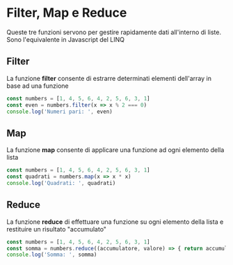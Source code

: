 # Filter, Map e Reduce
Queste tre funzioni servono per gestire rapidamente dati all'interno di liste. Sono l'equivalente in Javascript del LINQ
## Filter
La funzione __filter__ consente di estrarre determinati elementi dell'array in base ad una funzione
``` javascript
const numbers = [1, 4, 5, 6, 4, 2, 5, 6, 3, 1]
const even = numbers.filter(x => x % 2 === 0)
console.log('Numeri pari: ', even)
```
## Map
La funzione __map__ consente di applicare una funzione ad ogni elemento della lista
``` javascript
const numbers = [1, 4, 5, 6, 4, 2, 5, 6, 3, 1]
const quadrati = numbers.map(x => x * x)
console.log('Quadrati: ', quadrati)
```
## Reduce
La funzione __reduce__ di effettuare una funzione su ogni elemento della lista e restituire un risultato "accumulato"
``` javascript
const numbers = [1, 4, 5, 6, 4, 2, 5, 6, 3, 1]
const somma = numbers.reduce((accumulatore, valore) => { return accumulatore + valore }, 0)
console.log('Somma: ', somma)
```
